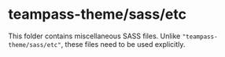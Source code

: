 # teampass-theme/sass/etc

This folder contains miscellaneous SASS files. Unlike `"teampass-theme/sass/etc"`, these files
need to be used explicitly.

